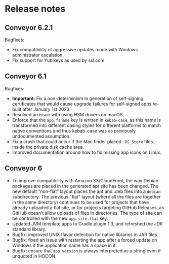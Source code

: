 # Release notes

## Conveyor 6.2.1

Bugfixes:

* Fix compatibility of aggressive updates mode with Windows administrator escalation.
* Fix support for Yubikeys as used by ssl.com

## Conveyor 6.1

Bugfixes:

* **Important:** Fix a non-determinism in generation of self-signing certificates that would cause upgrade failures for self-signed apps re-built after January 1st 2023.
* Resolved an issue with using HSM drivers on macOS.
* Enforce that the `app.fsname` key is written in `kebab-case`, as this name is transformed into different casing styles for different platforms to match native conventions and thus kebab-case was as previously undocumented assumption.
* Fix a crash that could occur if the Mac finder placed `.DS_Store` files inside the private disk cache area.
* Improved documentation around how to fix missing app icons on Linux.

## Conveyor 6

* To improve compatibility with Amazon S3/CloudFront, the way Debian packages are placed in the generated apt site has been changed.
  The new default "non-flat" layout places the apt and .deb files into a `debian` subdirectory. The previous "flat" layout (where all 
  the files are together in the same directory) continues to be used for projects that have already uploaded a flat site, or for projects 
  targeting GitHub Releases, as GitHub doesn't allow uploads of files in directories. The type of site can be controlled with the new
  `app.site.flat` key.
* Updated JVM template apps to Gradle plugin 1.3, and refreshed the JDK standard library. 
* Bugfix: improved UNIX flavor detection for native libraries in JAR files.
* Bugfix: fixed an issue with restarting the app after a forced update on Windows if the application name has a space in it.
* Bugfix: ensure that `app.version` is always interpreted as a string even if unquoted in HOCON.
